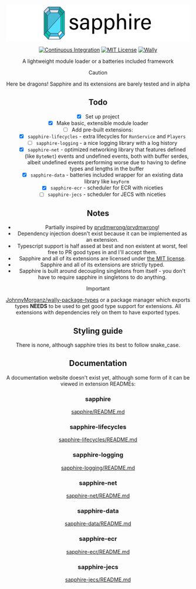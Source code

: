 <div align="center">
<img
  align="center"
  src="./assets/sapphire.png"
  alt="sapphire"
  width="500px"/>

<br/>

[![Continuous Integration](https://img.shields.io/github/actions/workflow/status/mark-marks/sapphire/ci.yml?style=flat-square&label=Continuous%20Integration)](https://github.com/mark-marks/sapphire/actions/workflows/ci.yml)
[![MIT License](https://img.shields.io/badge/license-MIT-blue?style=flat-square)](https://github.com/Mark-Marks/sapphire/blob/main/LICENSE)
[![Wally](https://img.shields.io/github/v/tag/mark-marks/sapphire?&style=flat-square)](https://wally.run/package/mark-marks/sapphire)
</br>


A lightweight module loader or a batteries included framework

> [!CAUTION]
> Here be dragons! Sapphire and its extensions are barely tested and in alpha

## Todo
- [x] Set up project
- [x] Make basic, extensible module loader
- [ ] Add pre-built extensions:
  - [x] `sapphire-lifecycles` - extra lifecycles for `RunService` and `Players`
  - [ ] `sapphire-logging` - a nice logging library with a log history
  - [x] `sapphire-net` - optimized networking library that features defined (like `ByteNet`) events and undefined events, both with buffer serdes, albeit undefined events performing worse due to having to define types and lengths in the buffer
  - [x] `sapphire-data` - batteries included wrapper for an existing data library like `keyForm`
  - [x] `sapphire-ecr` - scheduler for ECR with niceties
  - [ ] `sapphire-jecs` - scheduler for JECS with niceties

## Notes
- Partially inspired by [prvdmwrong/prvdmwrong](https://github.com/prvdmwrong/prvdmwrong)!
- Dependency injection doesn't exist because it can be implemented as an extension.
- Typescript support is half assed at best and non existent at worst, feel free to PR good types in and I'll accept them.
- Sapphire and all of its extensions are licensed under [the MIT license](https://opensource.org/license/mit).
- Sapphire and all of its extensions are strictly typed.
- Sapphire is built around decoupling singletons from itself - you don't have to require sapphire in singletons to do anything.
> [!IMPORTANT]
> [JohnnyMorganz/wally-package-types](https://github.com/JohnnyMorganz/wally-package-types) or a package manager which exports types **NEEDS** to be used to get good type support for extensions. All extensions with dependencies rely on them to have exported types.

## Styling guide
There is none, although sapphire tries its best to follow snake_case.

## Documentation

A documentation website doesn't exist yet, although some form of it can be viewed in extension READMEs:

### sapphire
[sapphire/README.md](/crates/sapphire/README.md)

### sapphire-lifecycles
[sapphire-lifecycles/README.md](/crates/sapphire-lifecycles/README.md)

### sapphire-logging
[sapphire-logging/README.md](/crates/sapphire-logging/README.md)

### sapphire-net
[sapphire-net/README.md](/crates/sapphire-net/README.md)

### sapphire-data
[sapphire-data/README.md](/crates/sapphire-data/README.md)

### sapphire-ecr
[sapphire-ecr/README.md](/crates/sapphire-ecr/README.md)

### sapphire-jecs
[sapphire-jecs/README.md](/crates/sapphire-jecs/README.md)
